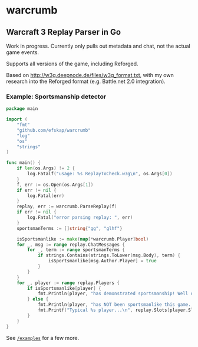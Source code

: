 # warcrumb
## Warcraft 3 Replay Parser in Go

Work in progress. Currently only pulls out metadata and chat, not the actual game events. 

Supports all versions of the game, including Reforged.

Based on http://w3g.deepnode.de/files/w3g_format.txt, with my own research into the Reforged format (e.g. Battle.net 2.0 integration).

### Example: Sportsmanship detector

```go
package main

import (
	"fmt"
	"github.com/efskap/warcrumb"
	"log"
	"os"
	"strings"
)

func main() {
	if len(os.Args) != 2 {
		log.Fatalf("usage: %s ReplayToCheck.w3g\n", os.Args[0])
	}
	f, err := os.Open(os.Args[1])
	if err != nil {
		log.Fatal(err)
	}
	replay, err := warcrumb.ParseReplay(f)
	if err != nil {
		log.Fatal("error parsing replay: ", err)
	}
	sportsmanTerms := []string{"gg", "glhf"}

	isSportsmanlike := make(map[*warcrumb.Player]bool)
	for _, msg := range replay.ChatMessages {
		for _, term := range sportsmanTerms {
			if strings.Contains(strings.ToLower(msg.Body), term) {
				isSportsmanlike[msg.Author.Player] = true
			}
		}
	}
	for _, player := range replay.Players {
		if isSportsmanlike[player] {
			fmt.Println(player, "has demonstrated sportsmanship! Well done!")
		} else {
			fmt.Println(player, "has NOT been sportsmanlike this game. BOOOOO!")
			fmt.Printf("Typical %s player...\n", replay.Slots[player.SlotId].Race)
		}
	}
}
```

See [`/examples`](examples) for a few more.
